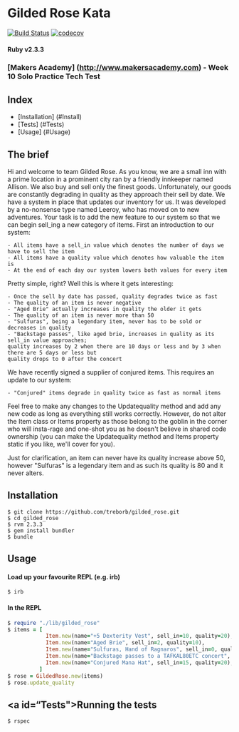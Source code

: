 # Gilded Rose Kata

[![Build Status](https://travis-ci.org/treborb/gilded_rose.svg?branch=master)](https://travis-ci.org/treborb/gilded_rose)
[![codecov](https://codecov.io/gh/treborb/gilded_rose/branch/master/graph/badge.svg)](https://codecov.io/gh/treborb/gilded_rose)

#### Ruby v2.3.3
### [Makers Academy] (http://www.makersacademy.com) - Week 10 Solo Practice Tech Test

## Index
* [Installation] (#Install)
* [Tests] (#Tests)
* [Usage] (#Usage)

## The brief

Hi and welcome to team Gilded Rose. As you know, we are a small inn with a prime location in a
prominent city ran by a friendly innkeeper named Allison. We also buy and sell only the finest goods.
Unfortunately, our goods are constantly degrading in quality as they approach their sell by date. We
have a system in place that updates our inventory for us. It was developed by a no-nonsense type named
Leeroy, who has moved on to new adventures. Your task is to add the new feature to our system so that
we can begin sell_ing a new category of items. First an introduction to our system:

	- All items have a sell_in value which denotes the number of days we have to sell the item
	- All items have a quality value which denotes how valuable the item is
	- At the end of each day our system lowers both values for every item

Pretty simple, right? Well this is where it gets interesting:

	- Once the sell by date has passed, quality degrades twice as fast
	- The quality of an item is never negative
	- "Aged Brie" actually increases in quality the older it gets
	- The quality of an item is never more than 50
	- "Sulfuras", being a legendary item, never has to be sold or decreases in quality
	- "Backstage passes", like aged brie, increases in quality as its sell_in value approaches;
	quality increases by 2 when there are 10 days or less and by 3 when there are 5 days or less but
	quality drops to 0 after the concert

We have recently signed a supplier of conjured items. This requires an update to our system:

	- "Conjured" items degrade in quality twice as fast as normal items

Feel free to make any changes to the Updatequality method and add any new code as long as everything
still works correctly. However, do not alter the Item class or Items property as those belong to the
goblin in the corner who will insta-rage and one-shot you as he doesn't believe in shared code
ownership (you can make the Updatequality method and Items property static if you like, we'll cover
for you).

Just for clarification, an item can never have its quality increase above 50, however "Sulfuras" is a
legendary item and as such its quality is 80 and it never alters.

## <a id="Install">Installation</a>

```
$ git clone https://github.com/treborb/gilded_rose.git
$ cd gilded_rose
$ rvm 2.3.3
$ gem install bundler
$ bundle
```
## <a id="Usage">Usage</a>

#### Load up your favourite REPL (e.g. irb)

```
$ irb
```

#### In the REPL
```ruby
$ require "./lib/gilded_rose"
$ items = [
			Item.new(name="+5 Dexterity Vest", sell_in=10, quality=20),
			Item.new(name="Aged Brie", sell_in=2, quality=10),
			Item.new(name="Sulfuras, Hand of Ragnaros", sell_in=0, quality=40),
			Item.new(name="Backstage passes to a TAFKAL80ETC concert", sell_in=15, quality=20),
			Item.new(name="Conjured Mana Hat", sell_in=15, quality=20),
		  ]
$ rose = GildedRose.new(items)
$ rose.update_quality
```

## <a id=“Tests">Running the tests</a>
```ruby
$ rspec
```
